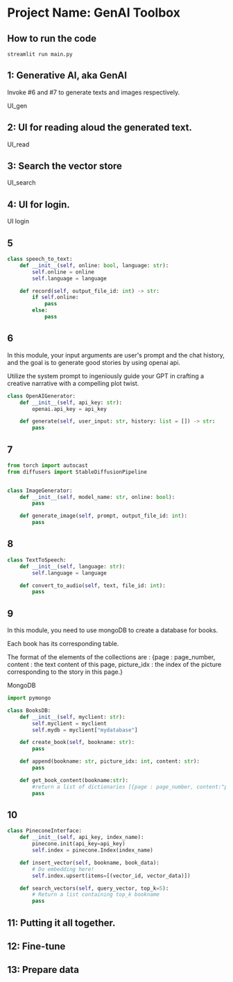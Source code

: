# Project Name: GenAI Toolbox

## How to run the code
```shell
streamlit run main.py
```

## 1: Generative AI, aka GenAI

Invoke #6 and #7 to generate texts and images respectively.

UI_gen

## 2: UI for reading aloud the generated text.

UI_read

## 3: Search the vector store

UI_search

## 4: UI for login.

UI login

## 5

```python
class speech_to_text:
    def __init__(self, online: bool, language: str):
        self.online = online
        self.language = language

    def record(self, output_file_id: int) -> str:
        if self.online:
            pass
        else:
            pass
```

## 6

In this module, your input arguments are user's prompt and the chat history, and the goal is to generate good stories by using openai api.

Utilize the system prompt to ingeniously guide your GPT in crafting a creative narrative with a compelling plot twist.

```python
class OpenAIGenerator:
    def __init__(self, api_key: str):
        openai.api_key = api_key

    def generate(self, user_input: str, history: list = []) -> str:
        pass
```

## 7

```python
from torch import autocast
from diffusers import StableDiffusionPipeline


class ImageGenerator:
    def __init__(self, model_name: str, online: bool):
        pass

    def generate_image(self, prompt, output_file_id: int):
        pass
```

## 8

```python
class TextToSpeech:
    def __init__(self, language: str):
        self.language = language

    def convert_to_audio(self, text, file_id: int):
        pass
```

## 9

 In this module, you need to use mongoDB to create a database for books.

Each book has its corresponding table.

The format of the elements of the collections are : {page : page_number, content : the text content of this page, picture_idx : the index of the picture corresponding to the story in this page.}

MongoDB

```python
import pymongo

class BooksDB:
    def __init__(self, myclient: str):
        self.myclient = myclient
        self.mydb = myclient["mydatabase"]

    def create_book(self, bookname: str):
        pass

    def append(bookname: str, picture_idx: int, content: str):
        pass

    def get_book_content(bookname:str):
        #return a list of dictionaries [{page : page_number, content:"page 0 text",pic_id: page 0 picture id(int)},{page : page_number, content:"page 1 text",pic_id: page 1 picture id(int)},{page : page_number, content:"page 2 text",pic_id: page 2 picture id(int)},...]
        pass
```

## 10

```python
class PineconeInterface:
    def __init__(self, api_key, index_name):
        pinecone.init(api_key=api_key)
        self.index = pinecone.Index(index_name)

    def insert_vector(self, bookname, book_data):
        # Do embedding here!
        self.index.upsert(items=[(vector_id, vector_data)])

    def search_vectors(self, query_vector, top_k=5):
        # Return a list containing top_k bookname
        pass
```


## 11: Putting it all together.

## 12: Fine-tune

## 13: Prepare data
